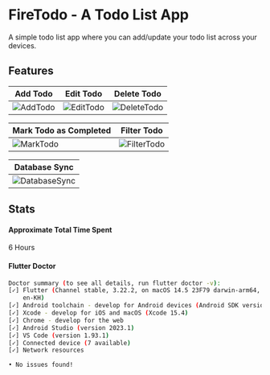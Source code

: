 # FireTodo - A Todo List App

A simple todo list app where you can add/update your todo list across your devices.

## Features
| Add Todo | Edit Todo | Delete Todo |
|---|---|---|
|![AddTodo](https://github.com/user-attachments/assets/eccf2824-0755-437c-9597-162862a20c43)| ![EditTodo](https://github.com/user-attachments/assets/8678aa72-e19c-4733-8b40-d889f8aa8bc4)| ![DeleteTodo](https://github.com/user-attachments/assets/c44ae348-a29f-4cae-8eed-9350f1f74b56)|

| Mark Todo as Completed |Filter Todo |
|---|---|
| ![MarkTodo](https://github.com/user-attachments/assets/4ef67885-bed3-4c32-8a3a-00e129cfd14c) | ![FilterTodo](https://github.com/user-attachments/assets/bf4bdc62-3d8b-478d-acb6-bb1ddb946b30) |

| Database Sync |
|---|
| ![DatabaseSync](https://github.com/user-attachments/assets/028a4558-38de-44df-bd53-12afb56f6a9b) |

## Stats
#### Approximate Total Time Spent
6 Hours

#### Flutter Doctor

```bash
Doctor summary (to see all details, run flutter doctor -v):
[✓] Flutter (Channel stable, 3.22.2, on macOS 14.5 23F79 darwin-arm64, locale
    en-KH)
[✓] Android toolchain - develop for Android devices (Android SDK version 34.0.0)
[✓] Xcode - develop for iOS and macOS (Xcode 15.4)
[✓] Chrome - develop for the web
[✓] Android Studio (version 2023.1)
[✓] VS Code (version 1.93.1)
[✓] Connected device (7 available)
[✓] Network resources

• No issues found!
```
